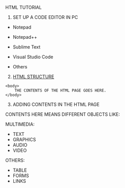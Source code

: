 HTML TUTORIAL

1. SET UP A CODE EDITOR IN PC

- Notepad
- Notepad++
- Sublime Text
- Visual Studio Code

- Others


2. [HTML STRUCTURE](https://github.com/jaysshilpakar/HTML-TUTORIAL/blob/master/1-htmlstructure.html)

<!DOCTYPE html>
<html>
    <head>
        <title>
            MY HTML PAGE
        </title>
    </head>

    <body>
        THE CONTENTS OF THE HTML PAGE GOES HERE.
    </body>

</html>


3. ADDING CONTENTS IN THE HTML PAGE

CONTENTS HERE MEANS DIFFERENT OBJECTS LIKE:

MULTIMEDIA:
- TEXT
- GRAPHICS
- AUDIO
- VIDEO

OTHERS:
- TABLE
- FORMS
- LINKS
